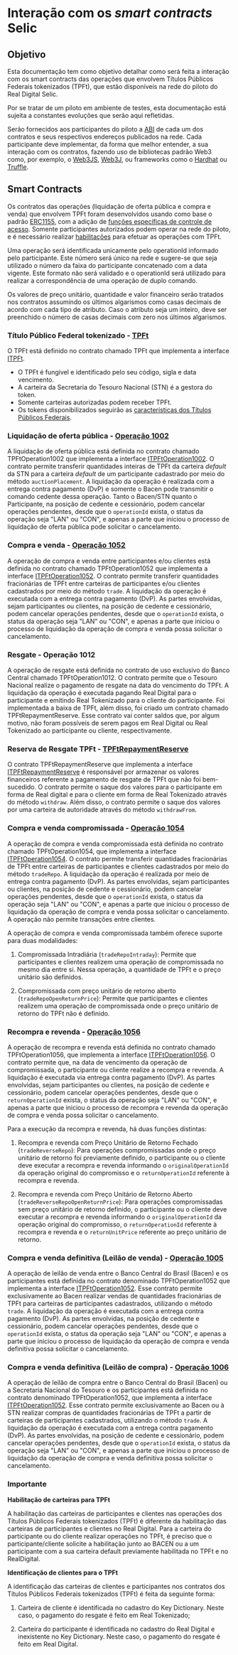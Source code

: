 # Interação com os _smart contracts_ Selic

## Objetivo

Esta documentação tem como objetivo detalhar como será feita a interação com os smart contracts das operações que envolvem Títulos Públicos Federais tokenizados (TPFt), que estão disponíveis na rede do piloto do Real Digital Selic. 

Por se tratar de um piloto em ambiente de testes, esta documentação está sujeita a constantes evoluções que serão aqui refletidas.

Serão fornecidos aos participantes do piloto a [ABI](https://docs.soliditylang.org/en/v0.8.20/abi-spec.html) de cada um dos contratos e seus respectivos endereços publicados na rede. Cada participante deve implementar, da forma que melhor entender, a sua interação com os contratos, fazendo uso de bibliotecas padrão Web3 como, por exemplo, o [Web3JS](https://web3js.readthedocs.io/en/v1.10.0/), [Web3J](https://docs.web3j.io/4.10.0/), ou frameworks como o [Hardhat](https://hardhat.org/) ou [Truffle](https://trufflesuite.com/).


## Smart Contracts
Os contratos das operações (liquidação de oferta pública e compra e venda) que envolvem TPFt foram desenvolvidos usando como base o padrão [ERC1155](https://ethereum.org/pt/developers/docs/standards/tokens/erc-1155/), com a adição de [funções específicas de controle de acesso](./TPFtAccessControl.md). Somente participantes autorizados podem operar na rede do piloto, e é necessário realizar [habilitações](habilitacoes.md) para efetuar as operações com TPFt.


Uma operação será identificada unicamente pelo operationId informado pelo participante. Este número será único na rede e sugere-se que seja utilizado o número da faixa do participante concatenado com a data vigente. Este formato não será validado e o operationId será utilizado para realizar a correspondência de uma operação de duplo comando.

Os valores de preço unitário, quantidade e valor financeiro serão tratados nos contratos assumindo os últimos algarismos como casas decimais de acordo com cada tipo de atributo. Caso o atributo seja um inteiro, deve ser preenchido o número de casas decimais com zero nos últimos algarismos.

### Título Público Federal tokenizado - [TPFt](./ITPFt.md)

O TPFt está definido no contrato chamado TPFt que implementa a interface [ITPFt](./abi/ITPFt.json).

- O TPFt é fungível e identificado pelo seu código, sigla e data vencimento.
- A carteira da Secretaria do Tesouro Nacional (STN) é a gestora do token.
- Somente carteiras autorizadas podem receber TPFt.
- Os tokens disponibilizados seguirão as [características dos Títulos Públicos Federais](https://www.bcb.gov.br/content/estabilidadefinanceira/selic/CaracteristicaTitulos.pdf).

### Liquidação de oferta pública - [Operação 1002](./ITPFtOperation1002.md)

A liquidação de oferta pública está definida no contrato chamado TPFtOperation1002 que implementa a interface [ITPFtOperation1002](./abi/ITPFtOperation1002.json). O contrato permite transferir quantidades inteiras de TPFt da carteira _default_ da STN para a carteira _default_ de um participante cadastrado por meio do método `auctionPlacement`. A liquidação da operação é realizada com a entrega contra pagamento (DvP) e somente o Bacen pode transmitir o comando cedente dessa operação. Tanto o Bacen/STN quanto o Participante, na posição de cedente e cessionário, podem cancelar operações pendentes, desde que o `operationId` exista, o status da operação seja "LAN" ou "CON", e apenas a parte que iniciou o processo de liquidação de oferta pública pode solicitar o cancelamento. 

### Compra e venda - [Operação 1052](./ITPFtOperation1052.md)

A operação de compra e venda entre participantes e/ou clientes está definida no contrato chamado TPFtOperation1052 que implementa a interface [ITPFtOperation1052](./abi/ITPFtOperation1052.json). O contrato permite transferir quantidades fracionárias de TPFt entre carteiras de participantes e/ou clientes cadastrados por meio do método `trade`. A liquidação da operação é executada com a entrega contra pagamento (DvP). As partes envolvidas, sejam participantes ou clientes, na posição de cedente e cessionário, podem cancelar operações pendentes, desde que o `operationId` exista, o status da operação seja "LAN" ou "CON", e apenas a parte que iniciou o processo de liquidação da operação de compra e venda possa solicitar o cancelamento. 

### Resgate - Operação 1012

A operação de resgate está definida no contrato de uso exclusivo do Banco Central chamado TPFtOperation1012. O contrato permite que o Tesouro Nacional realize o pagamento de resgate na data do vencimento do TPFt. A liquidação da operação é executada pagando Real Digital para o participante e emitindo Real Tokenizado para o cliente do participante. Foi implementada a baixa de TPFt, além disso, foi criado um contrato chamado TPFtRepaymentReserve. Esse contrato vai conter saldos que, por algum motivo, não foram possíveis de serem pagos em Real Digital ou Real Tokenizado ao participante ou cliente, respectivamente.

### Reserva de Resgate TPFt - [TPFtRepaymentReserve](./ITPFtRepaymentReserve.md)

O contrato TPFtRepaymentReserve que implementa a interface [ITPFtRepaymentReserve](./abi/ITPFtRepaymentReserve.json) é responsável por armazenar os valores financeiros referente a pagamento de resgate de TPFt que não foi bem-sucedido. O contrato permite o saque dos valores para o participante em forma de Real digital e para o cliente em forma de Real Tokenizado através do método `withdraw`. Além disso, o contrato permite o saque dos valores por uma carteira de autoridade através do método `withdrawFrom`.

### Compra e venda compromissada - [Operação 1054](./ITPFtOperation1054.md)
A operação de compra e venda compromissada está definida no contrato chamado TPFtOperation1054, que implementa a interface [ITPFtOperation1054](./abi/ITPFtOperation1054.json). O contrato permite transferir quantidades fracionárias de TPFt entre carteiras de participantes e clientes cadastrados por meio do método `tradeRepo`. A liquidação da operação é realizada por meio de entrega contra pagamento (DvP). As partes envolvidas, sejam participantes ou clientes, na posição de cedente e cessionário, podem cancelar operações pendentes, desde que o `operationId` exista, o status da operação seja "LAN" ou "CON", e apenas a parte que iniciou o processo de liquidação da operação de compra e venda possa solicitar o cancelamento. A operação não permite transações entre clientes.

A operação de compra e venda compromissada também oferece suporte para duas modalidades:

1. Compromissada Intradiária (`tradeRepoIntraday`): Permite que participantes e clientes realizem uma operação de compromissada no mesmo dia entre si. Nessa operação, a quantidade de TPFt e o preço unitário são definidos.

2. Compromissada com preço unitário de retorno aberto (`tradeRepoOpenReturnPrice`): Permite que participantes e clientes realizem uma operação de compromissada onde o preço unitário de retorno do TPFt não é definido.

### Recompra e revenda - [Operação 1056](./ITPFtOperation1056.md)
A operação de recompra e revenda está definida no contrato chamado TPFtOperation1056, que implementa a interface [ITPFtOperation1056](./abi/ITPFtOperation1056.json). 
O contrato permite que, na data de vencimento da operação de compromissada, o participante ou cliente realize a recompra e revenda. A liquidação é executada via entrega contra pagamento (DvP). As partes envolvidas, sejam participantes ou clientes, na posição de cedente e cessionário, podem cancelar operações pendentes, desde que o `returnOperationId` exista, o status da operação seja "LAN" ou "CON", e apenas a parte que iniciou o processo de recompra e revenda da operação de compra e venda possa solicitar o cancelamento.

Para a execução da recompra e revenda, há duas funções distintas:

1. Recompra e revenda com Preço Unitário de Retorno Fechado (`tradeReverseRepo`): Para operações compromissadas onde o preço unitário de retorno foi previamente definido, o participante ou o cliente deve executar a recompra e revenda informando o `originalOperationId` da operação original do compromisso e o `returnOperationId` referente à recompra e revenda.

2. Recompra e revenda com Preço Unitário de Retorno Aberto (`tradeReverseRepoOpenReturnPrice`): Para operações compromissadas sem preço unitário de retorno definido, o participante ou o cliente deve executar a recompra e revenda informando o `originalOperationId` da operação original do compromisso, o `returnOperationId` referente à recompra e revenda e o `returnUnitPrice` referente ao preço unitário de retorno.

### Compra e venda definitiva (Leilão de venda) - [Operação 1005](./ITPFtOperation1052.md)

A operação de leilão de venda entre o Banco Central do Brasil (Bacen) e os participantes está definida no contrato denominado TPFtOperation1052 que implementa a interface [ITPFtOperation1052](./abi/ITPFtOperation1052.json). Esse contrato permite exclusivamente ao Bacen realizar vendas de quantidades fracionárias de TPFt para carteiras de participantes cadastrados, utilizando o método `trade`. A liquidação da operação é executada com a entrega contra pagamento (DvP). As partes envolvidas, na posição de cedente e cessionário, podem cancelar operações pendentes, desde que o `operationId` exista, o status da operação seja "LAN" ou "CON", e apenas a parte que iniciou o processo de liquidação da operação de compra e venda definitiva possa solicitar o cancelamento. 

### Compra e venda definitiva (Leilão de compra) - [Operação 1006](./ITPFtOperation1052.md)

A operação de leilão de compra entre o Banco Central do Brasil (Bacen) ou a Secretaria Nacional do Tesouro e os participantes está definida no contrato denominado TPFtOperation1052, que implementa a interface [ITPFtOperation1052](./abi/ITPFtOperation1052.json). Esse contrato permite exclusivamente ao Bacen ou à STN realizar compras de quantidades fracionárias de TPFt a partir de carteiras de participantes cadastrados, utilizando o método `trade`. A liquidação da operação é executada com a entrega contra pagamento (DvP). As partes envolvidas, na posição de cedente e cessionário, podem cancelar operações pendentes, desde que o `operationId` exista, o status da operação seja "LAN" ou "CON", e apenas a parte que iniciou o processo de liquidação da operação de compra e venda definitiva possa solicitar o cancelamento. 

### **Importante**

**Habilitação de carteiras para TPFt**

A habilitação das carteiras de participantes e clientes nas operações dos Títulos Públicos Federais tokenizados (TPFt) é diferente da habilitação das carteiras de participantes e clientes no Real Digital. Para a carteira do participante ou do cliente realizar operações no TPFt, é preciso que o participante/cliente solicite a habilitação junto ao BACEN ou a um participante com a sua carteira default previamente habilitada no TPFt e no RealDigital.

**Identificação de clientes para o TPFt**

A identificação das carteiras de clientes e participantes nos contratos dos Títulos Públicos Federais tokenizados (TPFt) é feita da seguinte forma: 

1. Carteira de cliente é identificada no cadastro do Key Dictionary. Neste caso, o pagamento do resgate é feito em Real Tokenizado;

2. Carteira do participante é identificada no cadastro do Real Digital e inexistente no Key Dictionary. Neste caso, o pagamento do resgate é feito em Real Digital.
